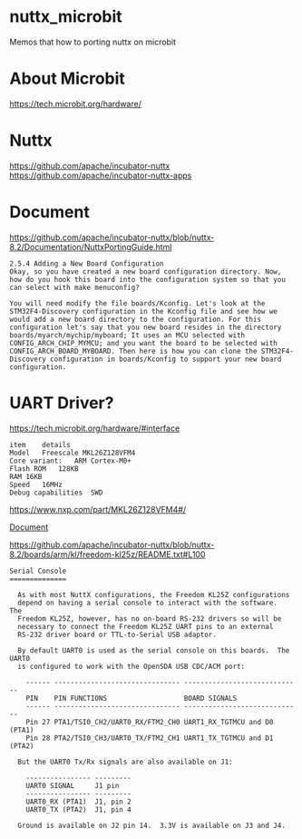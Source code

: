 # nuttx_microbit
Memos that how to porting nuttx on microbit

# About Microbit
https://tech.microbit.org/hardware/

# Nuttx
https://github.com/apache/incubator-nuttx
https://github.com/apache/incubator-nuttx-apps

# Document
https://github.com/apache/incubator-nuttx/blob/nuttx-8.2/Documentation/NuttxPortingGuide.html
```
2.5.4 Adding a New Board Configuration
Okay, so you have created a new board configuration directory. Now, how do you hook this board into the configuration system so that you can select with make menuconfig?

You will need modify the file boards/Kconfig. Let's look at the STM32F4-Discovery configuration in the Kconfig file and see how we would add a new board directory to the configuration. For this configuration let's say that you new board resides in the directory boards/myarch/mychip/myboard; It uses an MCU selected with CONFIG_ARCH_CHIP_MYMCU; and you want the board to be selected with CONFIG_ARCH_BOARD_MYBOARD. Then here is how you can clone the STM32F4-Discovery configuration in boards/Kconfig to support your new board configuration.
```

# UART Driver?
https://tech.microbit.org/hardware/#interface
```
item	details
Model	Freescale MKL26Z128VFM4
Core variant:	ARM Cortex-M0+
Flash ROM	128KB
RAM	16KB
Speed	16MHz
Debug capabilities	SWD
```
https://www.nxp.com/part/MKL26Z128VFM4#/

[Document](https://www.nxp.com/products/processors-and-microcontrollers/arm-microcontrollers/general-purpose-mcus/kl-series-cortex-m0-plus/kinetis-kl2x-72-96-mhz-usb-ultra-low-power-microcontrollers-mcus-based-on-arm-cortex-m0-plus-core:KL2x?fpsp=1&tab=Documentation_Tab)

https://github.com/apache/incubator-nuttx/blob/nuttx-8.2/boards/arm/kl/freedom-kl25z/README.txt#L100
```
Serial Console
==============

  As with most NuttX configurations, the Freedom KL25Z configurations
  depend on having a serial console to interact with the software.  The
  Freedom KL25Z, however, has no on-board RS-232 drivers so will be
  necessary to connect the Freedom KL25Z UART pins to an external
  RS-232 driver board or TTL-to-Serial USB adaptor.

  By default UART0 is used as the serial console on this boards.  The UART0
  is configured to work with the OpenSDA USB CDC/ACM port:

    ------ ------------------------------- -----------------------------
    PIN    PIN FUNCTIONS                   BOARD SIGNALS
    ------ ------------------------------- -----------------------------
    Pin 27 PTA1/TSI0_CH2/UART0_RX/FTM2_CH0 UART1_RX_TGTMCU and D0 (PTA1)
    Pin 28 PTA2/TSI0_CH3/UART0_TX/FTM2_CH1 UART1_TX_TGTMCU and D1 (PTA2)

  But the UART0 Tx/Rx signals are also available on J1:

    ---------------- ---------
    UART0 SIGNAL     J1 pin
    ---------------- ---------
    UART0_RX (PTA1)  J1, pin 2
    UART0_TX (PTA2)  J1, pin 4

  Ground is available on J2 pin 14.  3.3V is available on J3 and J4.
```
